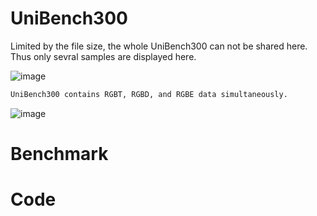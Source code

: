 # UniBench300

Limited by the file size, the whole UniBench300 can not be shared here.
Thus only sevral samples are displayed here.

![image](https://github.com/user-attachments/assets/0cfd89c1-33b2-48b1-97d0-a97e1ce9b500)

```bash
UniBench300 contains RGBT, RGBD, and RGBE data simultaneously.
```

![image](https://github.com/user-attachments/assets/ed51426f-0c6b-462f-b977-5897185a77ab)


# Benchmark



# Code



